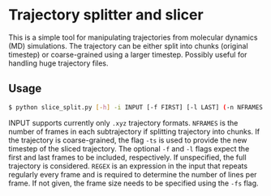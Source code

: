 # Trajectory splitter and slicer

This is a simple tool for manipulating trajectories from molecular dynamics (MD) simulations. The trajectory can be either split into chunks (original timestep) or coarse-grained using a larger timestep. Possibly useful for handling huge trajectory files.

## Usage

```bash
$ python slice_split.py [-h] -i INPUT [-f FIRST] [-l LAST] (-n NFRAMES | -ts STEP) (-r REGEX | -fs FSIZE)
```

INPUT supports currently only ```.xyz``` trajectory formats. ```NFRAMES``` is the number of frames in each subtrajectory if splitting trajectory into chunks. If the trajectory is coarse-grained, the flag  ```-ts``` is used to provide the new timestep of the sliced trajectory. The optional ```-f``` and ```-l``` flags expect the first and last frames to be included, respectively. If unspecified, the full trajectory is considered. ```REGEX``` is an expression in the input that repeats regularly every frame and is required to determine the number of lines per frame. If not given, the frame size needs to be specified using the ```-fs``` flag.
